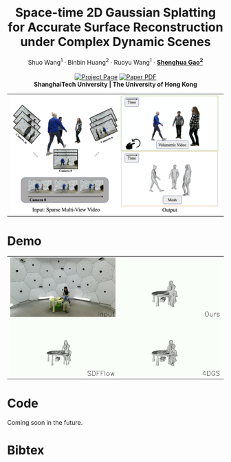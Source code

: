 <p align="center">

  <h1 align="center">Space-time 2D Gaussian Splatting for Accurate Surface Reconstruction under Complex Dynamic Scenes</h1>
  <p align="center">
    Shuo Wang<sup>1</sup></strong></a>
    ·
    Binbin Huang<sup>2</sup></strong></a>
    ·
    Ruoyu Wang<sup>1</sup></strong></a>
    ·
    <a href="https://scholar.google.com.sg/citations?user=fe-1v0MAAAAJ&hl=en"><strong>Shenghua Gao<sup>2</sup></strong></a>
    <br>
    <br>
        <a href="https://tb2-sy.github.io/st-2dgs/"><img src='https://img.shields.io/badge/Project_Page-green' alt='Project Page'></a>
        <a href="http://arxiv.org/pdf/2409.18852"><img src='https://img.shields.io/badge/Paper-yellow' alt='Paper PDF'></a>
    <br>
    <b> ShanghaiTech University |&nbsp;The University of Hong Kong  </b>
    </p>
    
  <table align="center">
    <tr>
    <td>
      <img src="assets/teaser.png">
    </td>
    </tr>
  </table>
  
# Demo
  <table align="center">
    <tr>
    <td>
      <img src="assets/videos/output.gif">
    </td>
    </tr>
  </table>


# Code

Coming soon in the future.

# Bibtex
